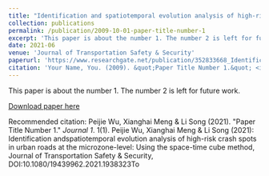 ```yaml
---
title: "Identification and spatiotemporal evolution analysis of high-risk crash spots in urban roads at the microzone-level: Using the space-time cube method"
collection: publications
permalink: /publication/2009-10-01-paper-title-number-1
excerpt: 'This paper is about the number 1. The number 2 is left for future work.'
date: 2021-06
venue: 'Journal of Transportation Safety & Security'
paperurl: 'https://www.researchgate.net/publication/352833668_Identification_and_spatiotemporal_evolution_analysis_of_high-risk_crash_spots_in_urban_roads_at_the_microzone-level_Using_the_space-time_cube_method'
citation: 'Your Name, You. (2009). &quot;Paper Title Number 1.&quot; <i>Journal 1</i>. 1(1).'
---
```

This paper is about the number 1. The number 2 is left for future work.

[Download paper here](https://www.researchgate.net/publication/352833668_Identification_and_spatiotemporal_evolution_analysis_of_high-risk_crash_spots_in_urban_roads_at_the_microzone-level_Using_the_space-time_cube_method)

Recommended citation: Peijie Wu, Xianghai Meng & Li Song (2021). "Paper Title Number 1." <i>Journal 1</i>. 1(1).
Peijie Wu, Xianghai Meng & Li Song (2021): Identification andspatiotemporal evolution analysis of high-risk crash spots in urban roads at the microzone-level: Using the space-time cube method, Journal of Transportation Safety & Security, DOI:10.1080/19439962.2021.1938323To
 
